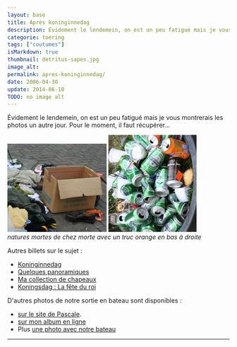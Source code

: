 ```yaml
---
layout: base
title: Après koninginnedag
description: Évidement le lendemein, on est un peu fatigué mais je vous montrerais les photos un autre jour. Pour le moment, il faut récupérer...
categorie: toering
tags: ["coutumes"]
isMarkdown: true
thumbnail: detritus-sapes.jpg
image_alt: 
permalink: apres-koninginnedag/
date: 2006-04-30
update: 2014-06-10
TODO: no image alt
---
```


Évidement le lendemein, on est un peu fatigué mais je vous montrerais les photos un autre jour. Pour le moment, il faut récupérer...

![](detritus-sapes.jpg) ![](detritus-heineken.jpg)  
*natures mortes de chez morte avec un truc orange en bas à droite*

Autres billets sur le sujet :
* [Koninginnedag](/koninginnedag)
* [Quelques panoramiques](/pas-de-fete-du-travail)
* [Ma collection de chapeaux](/hoeden)
* [Koningsdag : La fête du roi](/Premier-Koningsdag)

D'autres photos de notre sortie en bateau sont disponibles :  
* [sur le site de Pascale](http://www.xs4all.nl/~jlhkrans/Reine_2006/).
* [sur mon album en ligne](http://alix.guillard.fr/phototeque/view_album.php?set_albumName=konninginnedag-2006)
* Plus [une photo avec notre bateau](http://harple.com/family/photos/netherlands/steve-in-nederland/steve-in-nederland-Pages/Image30.html)
---